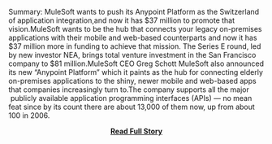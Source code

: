<p>Summary: 			MuleSoft wants to push its Anypoint Platform as the Switzerland of application integration,and now it has $37 million to promote that vision.MuleSoft wants to be the hub that connects your legacy on-premises applications with their mobile and web-based counterparts and now it has $37 million more in funding to achieve that mission. The Series E round, led by new investor NEA, brings total venture investment in the San Francisco company to $81 million.MuleSoft CEO Greg Schott
 MuleSoft also announced its new “Anypoint Platform” which it paints as the hub for connecting elderly on-premises applications to the shiny, newer mobile and web-based apps that companies increasingly turn to.The company supports all the major  publicly available application programming interfaces (APIs) — no mean feat since by its count there are about 13,000 of them now, up from about 100 in 2006.</p>
<center><p><a href="http://gigaom.com/2013/04/03/mulesoft-rakes-in-37m-more-to-connect-your-apps-to-the-world/" style='padding:25px; font-sze:18px; font-weight: bold;'>Read Full Story</a></p></center>
